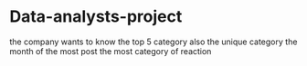 # Data-analysts-project
the company wants to know the top 5 category 
also the unique category 
the month of the most post
the most category of reaction 
